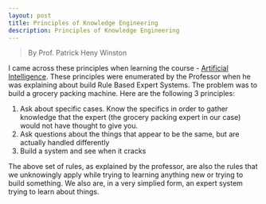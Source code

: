 ```yaml
---
layout: post
title: Principles of Knowledge Engineering
description: Principles of Knowledge Engineering
---
```

> By Prof. Patrick Heny Winston

I came across these principles when learning the course - [Artificial Intelligence](https://ocw.mit.edu/courses/electrical-engineering-and-computer-science/6-034-artificial-intelligence-fall-2010/index.htm). These principles were enumerated by the Professor when he was explaining about build Rule Based Expert Systems. The problem was to build a grocery packing machine. Here are the following 3 principles:
1. Ask about specific cases. Know the specifics in order to gather knowledge that the expert (the grocery packing expert in our case) would not have thought to give you.
2. Ask questions about the things that appear to be the same, but are actually handled differently
3. Build a system and see when it cracks

The above set of rules, as explained by the professor, are also the rules that we unknowingly apply while trying to learning anything new or trying to build something. We also are, in a very simplied form, an expert system trying to learn about things.

